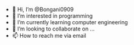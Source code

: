 - 👋 Hi, I’m @Bongani0909
- 👀 I’m interested in programming 
- 🌱 I’m currently learning computer engineering 
- 💞️ I’m looking to collaborate on ...
- 📫 How to reach me via email 

<!---
Bongani0909/Bongani0909 is a ✨ special ✨ repository because its `README.md` (this file) appears on your GitHub profile.
You can click the Preview link to take a look at your changes.
--->
